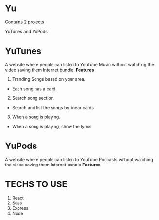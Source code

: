 # Yu
<p>Contains 2 projects</p>
<p> YuTunes and YuPods </p>
<h1>YuTunes</h1>
A website where people can listen to YouTube Music without watching the video saving them Internet bundle.
<b>Features</b>

1. Trending Songs based on your area.
<ul>
<li>Each song has a card.</li>

</ul>

2. Search song section.
<ul>
<li>Search and list the songs by linear cards</li>

</ul>

3. When a song is playing.
<ul>
<li>When a song is playing, show the lyrics</li>

</ul>

<h1> YuPods</h1>
A website where people can listen to YouTube Podcasts without watching the video saving them Internet bundle
<b>Features</b>

<h1>TECHS TO USE</h1>

1. React
2. Sass
3. Express
4. Node